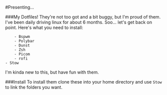 #Presenting...

###My Dotfiles!
They're not too got and a bit buggy, but I'm proud of them. I've been daily driving linux for about 6 months. Soo... let's get back on point.
    Here's what you need to install:
    
        - Bspwm
        - Polybar
        - Dunst
        - Zsh
        - Picom
        - rofi
	- Stow

I'm kinda new to this, but have fun with them.

###Install
To install them clone these into your home directory and use `Stow` to link the folders you want.
